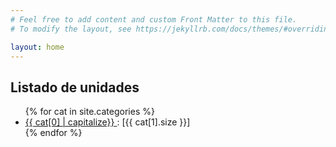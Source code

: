 ```yaml
---
# Feel free to add content and custom Front Matter to this file.
# To modify the layout, see https://jekyllrb.com/docs/themes/#overriding-theme-defaults

layout: home
---
```



<h2> Listado de unidades  </h2>
<div class="tags-expo">
  <div class="tags-expo-list">
  <ul>
    {% for cat in site.categories %}
        <li> <a href="{{ cat[0] | slugify }}" class="post-tag">{{ cat[0] | capitalize}} </a>  : [{{ cat[1].size }}]</li>
    {% endfor %}
    </ul>
  </div>

  </div>
